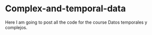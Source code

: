 # Complex-and-temporal-data

Here I am going to post all the code for the course Datos temporales y complejos.
